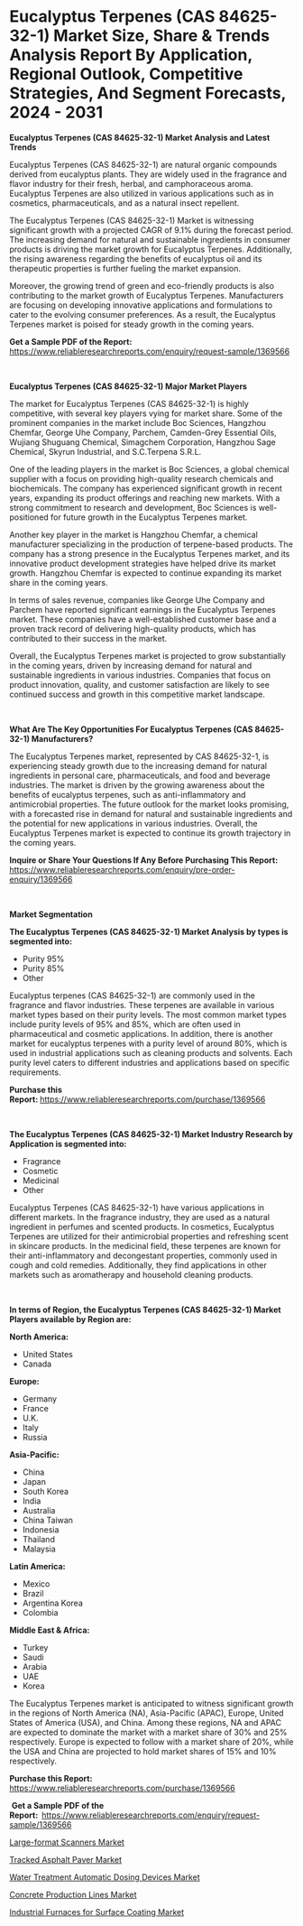 <p><h1>Eucalyptus Terpenes (CAS 84625-32-1) Market Size, Share & Trends Analysis Report By Application, Regional Outlook, Competitive Strategies, And Segment Forecasts, 2024 - 2031</h1></p><p><strong>Eucalyptus Terpenes (CAS 84625-32-1) Market Analysis and Latest Trends</strong></p>
<p><p>Eucalyptus Terpenes (CAS 84625-32-1) are natural organic compounds derived from eucalyptus plants. They are widely used in the fragrance and flavor industry for their fresh, herbal, and camphoraceous aroma. Eucalyptus Terpenes are also utilized in various applications such as in cosmetics, pharmaceuticals, and as a natural insect repellent.</p><p>The Eucalyptus Terpenes (CAS 84625-32-1) Market is witnessing significant growth with a projected CAGR of 9.1% during the forecast period. The increasing demand for natural and sustainable ingredients in consumer products is driving the market growth for Eucalyptus Terpenes. Additionally, the rising awareness regarding the benefits of eucalyptus oil and its therapeutic properties is further fueling the market expansion.</p><p>Moreover, the growing trend of green and eco-friendly products is also contributing to the market growth of Eucalyptus Terpenes. Manufacturers are focusing on developing innovative applications and formulations to cater to the evolving consumer preferences. As a result, the Eucalyptus Terpenes market is poised for steady growth in the coming years.</p></p>
<p><strong>Get a Sample PDF of the Report:&nbsp;</strong> <a href="https://www.reliableresearchreports.com/enquiry/request-sample/1369566">https://www.reliableresearchreports.com/enquiry/request-sample/1369566</a></p>
<p>&nbsp;</p>
<p><strong>Eucalyptus Terpenes (CAS 84625-32-1) Major Market Players</strong></p>
<p><p>The market for Eucalyptus Terpenes (CAS 84625-32-1) is highly competitive, with several key players vying for market share. Some of the prominent companies in the market include Boc Sciences, Hangzhou Chemfar, George Uhe Company, Parchem, Camden-Grey Essential Oils, Wujiang Shuguang Chemical, Simagchem Corporation, Hangzhou Sage Chemical, Skyrun Industrial, and S.C.Terpena S.R.L.</p><p>One of the leading players in the market is Boc Sciences, a global chemical supplier with a focus on providing high-quality research chemicals and biochemicals. The company has experienced significant growth in recent years, expanding its product offerings and reaching new markets. With a strong commitment to research and development, Boc Sciences is well-positioned for future growth in the Eucalyptus Terpenes market.</p><p>Another key player in the market is Hangzhou Chemfar, a chemical manufacturer specializing in the production of terpene-based products. The company has a strong presence in the Eucalyptus Terpenes market, and its innovative product development strategies have helped drive its market growth. Hangzhou Chemfar is expected to continue expanding its market share in the coming years.</p><p>In terms of sales revenue, companies like George Uhe Company and Parchem have reported significant earnings in the Eucalyptus Terpenes market. These companies have a well-established customer base and a proven track record of delivering high-quality products, which has contributed to their success in the market.</p><p>Overall, the Eucalyptus Terpenes market is projected to grow substantially in the coming years, driven by increasing demand for natural and sustainable ingredients in various industries. Companies that focus on product innovation, quality, and customer satisfaction are likely to see continued success and growth in this competitive market landscape.</p></p>
<p>&nbsp;</p>
<p><strong>What Are The Key Opportunities For Eucalyptus Terpenes (CAS 84625-32-1) Manufacturers?</strong></p>
<p><p>The Eucalyptus Terpenes market, represented by CAS 84625-32-1, is experiencing steady growth due to the increasing demand for natural ingredients in personal care, pharmaceuticals, and food and beverage industries. The market is driven by the growing awareness about the benefits of eucalyptus terpenes, such as anti-inflammatory and antimicrobial properties. The future outlook for the market looks promising, with a forecasted rise in demand for natural and sustainable ingredients and the potential for new applications in various industries. Overall, the Eucalyptus Terpenes market is expected to continue its growth trajectory in the coming years.</p></p>
<p><strong>Inquire or Share Your Questions If Any Before Purchasing This Report:</strong> <a href="https://www.reliableresearchreports.com/enquiry/pre-order-enquiry/1369566">https://www.reliableresearchreports.com/enquiry/pre-order-enquiry/1369566</a></p>
<p>&nbsp;</p>
<p><strong>Market Segmentation</strong></p>
<p><strong>The Eucalyptus Terpenes (CAS 84625-32-1) Market Analysis by types is segmented into:</strong></p>
<p><ul><li>Purity 95%</li><li>Purity 85%</li><li>Other</li></ul></p>
<p><p>Eucalyptus terpenes (CAS 84625-32-1) are commonly used in the fragrance and flavor industries. These terpenes are available in various market types based on their purity levels. The most common market types include purity levels of 95% and 85%, which are often used in pharmaceutical and cosmetic applications. In addition, there is another market for eucalyptus terpenes with a purity level of around 80%, which is used in industrial applications such as cleaning products and solvents. Each purity level caters to different industries and applications based on specific requirements.</p></p>
<p><strong>Purchase this Report:&nbsp;</strong><a href="https://www.reliableresearchreports.com/purchase/1369566">https://www.reliableresearchreports.com/purchase/1369566</a></p>
<p>&nbsp;</p>
<p><strong>The Eucalyptus Terpenes (CAS 84625-32-1) Market Industry Research by Application is segmented into:</strong></p>
<p><ul><li>Fragrance</li><li>Cosmetic</li><li>Medicinal</li><li>Other</li></ul></p>
<p><p>Eucalyptus Terpenes (CAS 84625-32-1) have various applications in different markets. In the fragrance industry, they are used as a natural ingredient in perfumes and scented products. In cosmetics, Eucalyptus Terpenes are utilized for their antimicrobial properties and refreshing scent in skincare products. In the medicinal field, these terpenes are known for their anti-inflammatory and decongestant properties, commonly used in cough and cold remedies. Additionally, they find applications in other markets such as aromatherapy and household cleaning products.</p></p>
<p>&nbsp;</p>
<p><strong>In terms of Region, the Eucalyptus Terpenes (CAS 84625-32-1) Market Players available by Region are:</strong></p>
<p>
    <p> <strong> North America: </strong>
        <ul>
            <li>United States</li>
            <li>Canada</li>
        </ul>
        </p> 
    <p> <strong> Europe: </strong>
        <ul>
            <li>Germany</li>
            <li>France</li>
            <li>U.K.</li>
            <li>Italy</li>
            <li>Russia</li>
        </ul>
        </p> 
    <p> <strong> Asia-Pacific: </strong>
        <ul>
            <li>China</li>
            <li>Japan</li>
            <li>South Korea</li>
            <li>India</li>
            <li>Australia</li>
            <li>China Taiwan</li>
            <li>Indonesia</li>
            <li>Thailand</li>
            <li>Malaysia</li>
        </ul>
        </p> 
    <p> <strong> Latin America: </strong>
        <ul>
            <li>Mexico</li>
            <li>Brazil</li>
            <li>Argentina Korea</li>
            <li>Colombia</li>
        </ul>
        </p> 
    <p> <strong> Middle East & Africa: </strong>
        <ul>
            <li>Turkey</li>
            <li>Saudi</li>
            <li>Arabia</li>
            <li>UAE</li>
            <li>Korea</li>
        </ul>
    </p>
    </p>
<p><p>The Eucalyptus Terpenes market is anticipated to witness significant growth in the regions of North America (NA), Asia-Pacific (APAC), Europe, United States of America (USA), and China. Among these regions, NA and APAC are expected to dominate the market with a market share of 30% and 25% respectively. Europe is expected to follow with a market share of 20%, while the USA and China are projected to hold market shares of 15% and 10% respectively.</p></p>
<p><strong>Purchase this Report: </strong><a href="https://www.reliableresearchreports.com/purchase/1369566">https://www.reliableresearchreports.com/purchase/1369566</a></p>
<p>&nbsp;<strong>Get a Sample PDF of the Report:&nbsp;&nbsp;</strong><a href="https://www.reliableresearchreports.com/enquiry/request-sample/1369566">https://www.reliableresearchreports.com/enquiry/request-sample/1369566</a></p>
<p><strong></strong></p>
<p><p><a href="https://medium.com/@klebogdani/large-format-scanners-market-furnishes-information-on-market-share-market-trends-and-market-0ae9a863e0e5">Large-format Scanners Market</a></p><p><a href="https://medium.com/@gloriariley1968/tracked-asphalt-paver-market-insight-market-trends-growth-forecasted-from-2024-to-2031-9dd334741cbc">Tracked Asphalt Paver Market</a></p><p><a href="https://medium.com/@klebogdani/water-treatment-automatic-dosing-devices-market-exploring-market-share-market-trends-and-future-d12ae3ce86d8">Water Treatment Automatic Dosing Devices Market</a></p><p><a href="https://medium.com/p/4c3dd61fa624/edit">Concrete Production Lines Market</a></p><p><a href="https://medium.com/p/64b7b962f045/edit">Industrial Furnaces for Surface Coating Market</a></p></p>